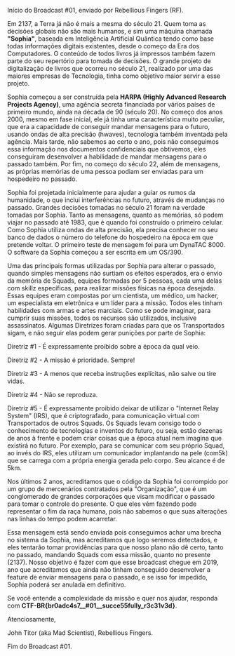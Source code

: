
Início do Broadcast #01, enviado por Rebellious Fingers (RF).

Em 2137, a Terra já não é mais a mesma do século 21. Quem toma as decisões globais não são mais humanos, e sim uma máquina chamada **"Sophia"**, baseada em Inteligência Artificial Quântica tendo como base todas informações digitais existentes, desde o começo da Era dos Computadores. O conteúdo de todos livros já impressos também fazem parte do seu repertório para tomada de decisões. O grande projeto de digitalização de livros que ocorreu no século 21, realizado por uma das maiores empresas de Tecnologia, tinha como objetivo maior servir a esse projeto.

Sophia começou a ser construída pela **HARPA (Highly Advanced Research Projects Agency)**, uma agência secreta financiada por vários países de primeiro mundo, ainda na década de 90 (século 20). No começo dos anos 2000, mesmo em fase inicial, ele já tinha uma característica muito peculiar, que era a capacidade de conseguir mandar mensagens para o futuro, usando ondas de alta precisão (hwaves), tecnologia também inventada pela agência. Mais tarde, não sabemos ao certo o ano, pois não conseguimos essa informação nos documentos confidenciais que obtivemos, eles conseguiram desenvolver a habilidade de mandar mensagens para o passado também. Por fim, no começo do século 22, além de mensagens, as próprias memórias de uma pessoa podiam ser enviadas para um hospedeiro no passado.

Sophia foi projetada inicialmente para ajudar a guiar os rumos da humanidade, o que inclui interferências no futuro, através de mudanças no passado. Grandes decisões tomadas no século 21 foram na verdade tomadas por Sophia. Tanto as mensagens, quanto as memórias, só podem viajar no passado até 1983, que é quando foi construído o primeiro celular. Como Sophia utiliza ondas de alta precisão, ela precisa conhecer no seu banco de dados o número do telefone do hospedeiro na época em que pretende voltar. O primeiro teste de mensagem foi para um DynaTAC 8000. O software da Sophia começou a ser escrita em um OS/390.

Uma das principais formas utilizadas por Sophia para alterar o passado, quando simples mensagens não surtiam os efeitos esperados, era o envio da memória de Squads, equipes formadas por 5 pessoas, cada uma delas com skillz específicas, para realizar missões físicas na época desejada. Essas equipes eram compostas por um cientista, um médico, um hacker, um especialista em eletrônica e um líder para a missão. Todos eles tinham habilidades com armas e artes marciais. Como se pode imaginar, para cumprir suas missões, todos os recursos são utilizados, inclusive assassinatos. Algumas Diretrizes foram criadas para que os Transportados sigam, e não seguir elas podem gerar punições por parte de Sophia:

Diretriz #1 - É expressamente proibido sobre a época da qual veio.

Diretriz #2 - A missão é prioridade. Sempre!

Diretriz #3 - A menos que receba instruções explícitas, não salve ou tire vidas.

Diretriz #4 - Não se reproduza.

Diretriz #5 - É expressamente proibido deixar de utilizar o "Internet Relay System" (IRS), que é criptografado, para comunicação virtual com Transportados de outros Squads.
Os Squads levam consigo todo o conhecimento de tecnologias e inventos do futuro, ou seja, estão dezenas de anos à frente e podem criar coisas que a época atual nem imagina que existirá no futuro. Por exemplo, para se comunicar com seu próprio Squad, ao invés do IRS, eles utilizam um comunicador implantando na pele (com5k) que se carrega com a própria energia gerada pelo corpo. Seu alcance é de 5km.

Nos últimos 2 anos, acreditamos que o código da Sophia foi corrompido por um grupo de mercenários contratados pela "Organização", que é um conglomerado de grandes corporações que visam modificar o passado para tomar o controle do presente. O que eles vêm fazendo pode representar o fim da raça humana, pois não sabemos o que suas alterações nas linhas do tempo podem acarretar.

Essa mensagem está sendo enviada pois conseguimos achar uma brecha no sistema da Sophia, mas acreditamos que logo seremos detectados, e eles tentarão tomar providências para que nosso plano não dê certo, tanto no passado, mandando Squads com essa missão, quanto no presente (2137). Nosso objetivo é fazer com que esse broadcast chegue em 2019, ano que acreditamos que ainda não tinham conseguido desenvolver a feature de enviar mensagens para o passado, e se isso for impedido, Sophia poderá ser anulada em definitivo.

Se você entende a complexidade da missão e quer nos ajudar, responda com **CTF-BR{br0adc4s7\__#01\__succe55fully\_r3c31v3d}**.

Atenciosamente,

John Titor (aka Mad Scientist), Rebellious Fingers.

Fim do Broadcast #01.
